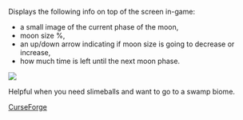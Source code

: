 Displays the following info on top of the screen in-game:
- a small image of the current phase of the moon,
- moon size %,
- an up/down arrow indicating if moon size is going to decrease or increase,
- how much time is left until the next moon phase.

![](https://i.imgur.com/OCpjSIH.png)

Helpful when you need slimeballs and want to go to a swamp biome.

[CurseForge](https://www.curseforge.com/minecraft/mc-mods/moon-phase-info)